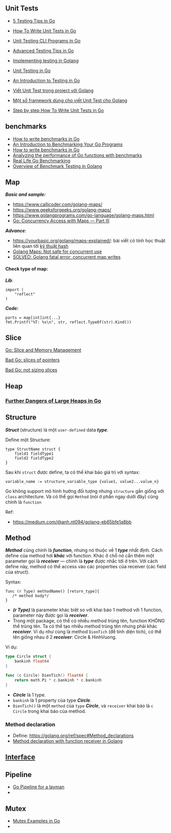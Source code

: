 ## Unit Tests

- [5 Testing Tips in Go](https://medium0.com/star-gazers/5-testing-tips-in-go-3b7f79a546da)

- [How To Write Unit Tests in Go](https://www.digitalocean.com/community/tutorials/how-to-write-unit-tests-in-go-using-go-test-and-the-testing-package)

- [Unit Testing CLI Programs in Go](https://medium.com/swlh/unit-testing-cli-programs-in-go-6275c85af2e7)

- [Advanced Testing Tips in Go](https://medium0.com/@mert-akkaya/advanced-testing-tips-in-go-1b4d8eec82a0)

- [Implementing testing in Golang](https://dev.to/lucasnevespereira/implementing-testing-in-golang-4mcp)

- [Unit Testing in Go](https://www.pullrequest.com/blog/unit-testing-in-go/)

- [An Introduction to Testing in Go](https://tutorialedge.net/golang/intro-testing-in-go/)

- [Viết Unit Test trong project với Golang](https://viblo.asia/p/viet-unit-test-trong-project-voi-golang-bWrZnXv95xw)

- [Một số framework dùng cho viết Unit Test cho Golang](https://www.tma.vn/Hoi-dap/Cam-nang-nghe-nghiep/Golang-va-Unit-test/25459)

- [Step by step How To Write Unit Tests in Go](https://www.digitalocean.com/community/tutorials/how-to-write-unit-tests-in-go-using-go-test-and-the-testing-package)


## benchmarks

- [How to write benchmarks in Go](https://dave.cheney.net/2013/06/30/how-to-write-benchmarks-in-go)
- [An Introduction to Benchmarking Your Go Programs](https://tutorialedge.net/golang/benchmarking-your-go-programs/)
- [How to write benchmarks in Go](https://progolang.com/how-to-write-benchmarks-in-go/)
- [Analyzing the performance of Go functions with benchmarks](https://medium.com/justforfunc/analyzing-the-performance-of-go-functions-with-benchmarks-60b8162e61c6)
- [Real Life Go Benchmarking](https://www.cloudbees.com/blog/real-life-go-benchmarking/)
- [Overview of Benchmark Testing in Golang](https://www.geeksforgeeks.org/overview-of-benchmark-testing-in-golang/)

## Map

***Basic and sample:***

- https://www.callicoder.com/golang-maps/
- https://www.geeksforgeeks.org/golang-maps/
- https://www.golangprograms.com/go-language/golang-maps.html
- [Go: Concurrency Access with Maps — Part III](https://medium.com/a-journey-with-go/go-concurrency-access-with-maps-part-iii-8c0a0e4eb27e)

***Advance***:
- https://yourbasic.org/golang/maps-explained/: bài viết có tính học thuật liên quan tới [kỹ thuật hash](https://yourbasic.org/algorithms/hash-tables-explained/)
- [Golang Maps: Not safe for concurrent use](https://golangbyexample.com/go-maps-concurrency/)
- [SOLVED: Golang fatal error: concurrent map writes](https://ashish.one/blogs/fatal-error-concurrent-map-writes/)

#### Check type of map:
***Lib***:
```
import (
	"reflect"
)
```

***Code:***

```
parts = map[int]int{...}
fmt.Printf("%T: %s\n", str, reflect.TypeOf(str).Kind())
```

## Slice

[Go: Slice and Memory Management](https://medium.com/a-journey-with-go/go-slice-and-memory-management-670498bb52be)

[Bad Go: slices of pointers](https://medium.com/@philpearl/bad-go-slices-of-pointers-ed3c06b8bb41)

[Bad Go: not sizing slices](https://medium.com/swlh/bad-go-not-sizing-slices-aed1b01cff83)

## Heap

### [Further Dangers of Large Heaps in Go](https://syslog.ravelin.com/further-dangers-of-large-heaps-in-go-7a267b57d487)

## Structure
***Struct*** (structure) là một `user-defined` data ***type***.

Define một Structure:

```
type StructName struct {
    field1 fieldType1
    field2 fieldType2
}
```

Sau khi `struct` được define, ta có thể khai báo giá trị với syntax:

```
variable_name := structure_variable_type {value1, value2...value_n}
```
Go không support mô hình hướng đối tượng nhưng `structure` gần giống với `class` architecture. Và có thể gọi `Method` (nói ở phần ngay dưới đây) cũng chính là `function`

Ref:
- https://medium.com/@anh.nt094/golang-eb65bfe1a8bb


## Method

***Method*** cũng chính là ***function***, nhưng nó thuộc về 1 ***type*** nhất định. Cách define của method hơi ***khác*** với function. Khác ở chỗ nó cần thêm một parameter gọi là ***receiver*** — chính là ***type*** được nhắc tới ở trên. Với cách define này, method có thể access vào các properties của receiver (các field của struct).

Syntax:
```
func (r Type) methodName() [return_type]{
   /* method body*/
}
```
- ***(r Type)*** là parameter khác biệt so với khai báo 1 method với 1 function, parameter này được gọi là ***receiver***.
- Trong một package, có thể có nhiều method trùng tên, function KHÔNG thể trùng tên. Ta có thể tạo nhiều method trùng tên nhưng phải khác ***receiver***. Ví dụ như cùng là method `DienTich` (để tính diện tích), có thể tên giống nhau ở 2 ***receiver***: Circle & HinhVuong.

Ví dụ:

```go
type Circle struct {
	bankinh float64
}

func (c Circle) DienTich() float64 {
	return math.Pi * c.bankinh * c.bankinh
}

```
- ***Circle*** là 1 type.
- `bankinh` là 1 property của type ***Circle***.
- `DienTich()` là một `method` của `type` ***Circle***, và `receiver` khai báo là `c Circle`  trong khai báo của method.


### Method declaration
- Define: https://golang.org/ref/spec#Method_declarations
- [Method declaration with function receiver in Golang](https://pgillich.medium.com/method-declaration-with-function-receiver-in-golang-7f5531ded97d)


## [Interface](https://github.com/mtchuyen/Golang-Tips/blob/master/Golang-basic/interface.md)

## Pipeline
- [Go Pipeline for a layman](https://anupamgogoi.medium.com/go-pipeline-for-a-layman-4791fb4f1e2d)
- 

## Mutex
- [Mutex Examples in Go](https://levelup.gitconnected.com/mutex-examples-in-go-ad7c440461a4)
- 

